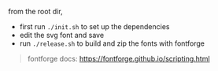 from the root dir,
  * first run `./init.sh` to set up the dependencies
  * edit the svg font and save
  * run `./release.sh` to build and zip the fonts with fontforge

> fontforge docs: https://fontforge.github.io/scripting.html

